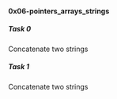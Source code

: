 <h4>0x06-pointers_arrays_strings</h4>      

<h5>Task 0</h5>   
Concatenate two strings   
<h5>Task 1</h5>   
Concatenate two strings    

